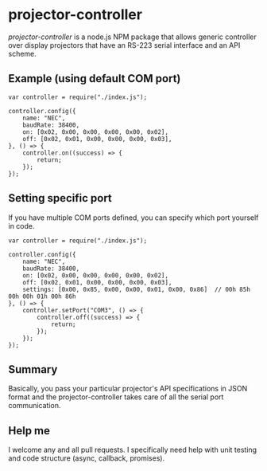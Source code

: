 # projector-controller

*projector-controller* is a node.js NPM package that allows generic controller over display projectors that have an RS-223 serial interface and an API scheme.

## Example (using default COM port)

    var controller = require("./index.js");

    controller.config({
        name: "NEC",
        baudRate: 38400,
        on: [0x02, 0x00, 0x00, 0x00, 0x00, 0x02],
        off: [0x02, 0x01, 0x00, 0x00, 0x00, 0x03],
    }, () => {
        controller.on((success) => {
            return;
        });
    });


## Setting specific port

If you have multiple COM ports defined, you can specify which port yourself in code.

    var controller = require("./index.js");

    controller.config({
        name: "NEC",
        baudRate: 38400,
        on: [0x02, 0x00, 0x00, 0x00, 0x00, 0x02],
        off: [0x02, 0x01, 0x00, 0x00, 0x00, 0x03],
        settings: [0x00, 0x85, 0x00, 0x00, 0x01, 0x00, 0x86]  // 00h 85h 00h 00h 01h 00h 86h
    }, () => {
        controller.setPort("COM3", () => {
            controller.off((success) => {
                return;
            });
        });
    });

## Summary

Basically, you pass your particular projector's API specifications in JSON format and the projector-controller takes care of all the serial port communication.

## Help me

I welcome any and all pull requests. I specifically need help with unit testing and code structure (async, callback, promises).
